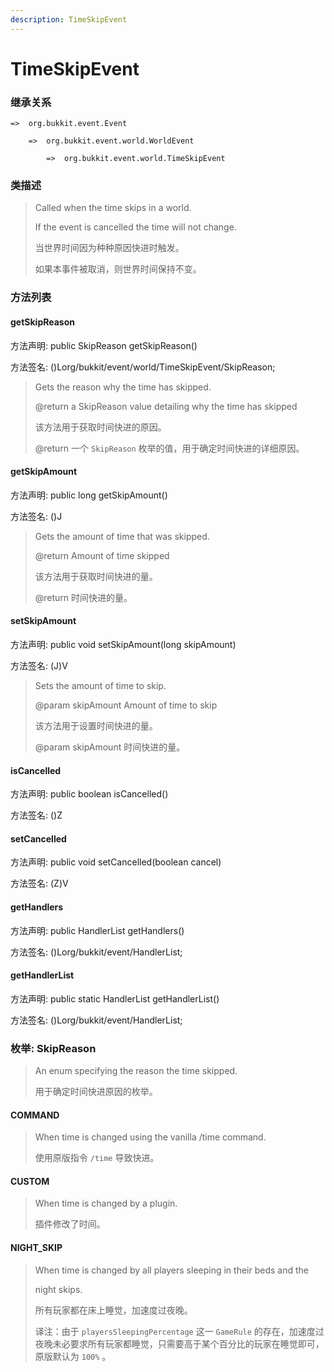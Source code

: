 ```yaml
---
description: TimeSkipEvent
---
```


# TimeSkipEvent

### 继承关系

    =>  org.bukkit.event.Event

        =>  org.bukkit.event.world.WorldEvent

            =>  org.bukkit.event.world.TimeSkipEvent

### 类描述

> Called when the time skips in a world.
>
> If the event is cancelled the time will not change.
>
> 
>
> 当世界时间因为种种原因快进时触发。
>
> 如果本事件被取消，则世界时间保持不变。

### 方法列表

#### getSkipReason

方法声明: public SkipReason getSkipReason()

方法签名: ()Lorg/bukkit/event/world/TimeSkipEvent/SkipReason;

> Gets the reason why the time has skipped.
>
> @return a SkipReason value detailing why the time has skipped
>
>
> 
> 该方法用于获取时间快进的原因。
>
> @return 一个 `SkipReason` 枚举的值，用于确定时间快进的详细原因。

#### getSkipAmount

方法声明: public long getSkipAmount()

方法签名: ()J

> Gets the amount of time that was skipped.
>
> @return Amount of time skipped
>
>
> 
> 该方法用于获取时间快进的量。
>
> @return 时间快进的量。

#### setSkipAmount

方法声明: public void setSkipAmount(long skipAmount)

方法签名: (J)V

> Sets the amount of time to skip.
>
> @param skipAmount Amount of time to skip
> 
>
> 
> 该方法用于设置时间快进的量。
> 
> @param skipAmount 时间快进的量。

#### isCancelled

方法声明: public boolean isCancelled()

方法签名: ()Z

#### setCancelled

方法声明: public void setCancelled(boolean cancel)

方法签名: (Z)V

#### getHandlers

方法声明: public HandlerList getHandlers()

方法签名: ()Lorg/bukkit/event/HandlerList;

#### getHandlerList

方法声明: public static HandlerList getHandlerList()

方法签名: ()Lorg/bukkit/event/HandlerList;

### 枚举: SkipReason

> An enum specifying the reason the time skipped.
> 
>
> 
> 用于确定时间快进原因的枚举。

#### COMMAND

> When time is changed using the vanilla /time command.
>
>
> 
> 使用原版指令 `/time` 导致快进。

#### CUSTOM

> When time is changed by a plugin.
>
>
> 
> 插件修改了时间。

#### NIGHT_SKIP

> When time is changed by all players sleeping in their beds and the
>
> night skips.
>
>
> 
> 所有玩家都在床上睡觉，加速度过夜晚。
>
>
> 
> 译注：由于 `playersSleepingPercentage` 这一 `GameRule` 的存在，加速度过夜晚未必要求所有玩家都睡觉，只需要高于某个百分比的玩家在睡觉即可，原版默认为 `100%` 。